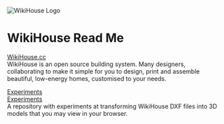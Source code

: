 ![WikiHouse Logo]( https://avatars2.githubusercontent.com/u/12211409?v=3&s=300 )

WikiHouse Read Me
===

<span style=display:none; >[View as web page]( http://WikiHouse-Foundation.github.io/index.html#./readme.md# "view the files as apps." ) </span>  

[WikiHouse.cc]( http://www.wikihouse.cc/ )  
WikiHouse is an open source building system. Many designers, collaborating to make it simple for you 
to design, print and assemble beautiful, low-energy homes, customised to your needs.

[Experiments]( http://WikiHouse-Foundation.github.io/index.html#./experiments/readme.md# )  
[Experiments]( index.html#./experiments/readme.md# )  
A repository with experiments at transforming WikiHouse DXF files into 3D models that you may view in your browser.  